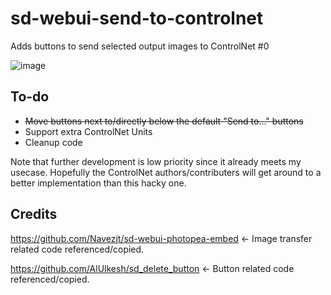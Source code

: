 # sd-webui-send-to-controlnet
Adds buttons to send selected output images to ControlNet #0

![image](https://github.com/anonCantCode/sd-webui-send-to-controlnet/assets/133663594/55470ef1-a2f7-4684-b51e-0440c9b50de3)

## To-do
* ~~Move buttons next to/directly below the default "Send to..." buttons~~
* Support extra ControlNet Units
* Cleanup code

Note that further development is low priority since it already meets my usecase. Hopefully the ControlNet authors/contributers will get around to a better implementation than this hacky one.
## Credits
https://github.com/Navezjt/sd-webui-photopea-embed <- Image transfer related code referenced/copied.

https://github.com/AlUlkesh/sd_delete_button <- Button related code referenced/copied.

